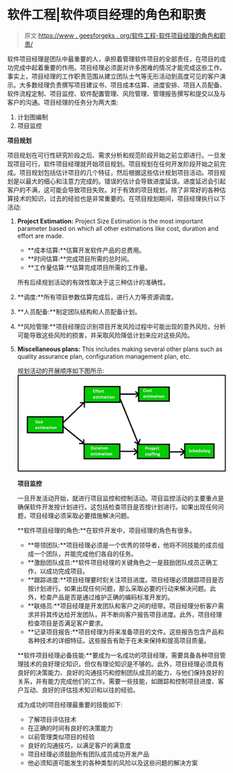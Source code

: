 # 软件工程|软件项目经理的角色和职责

> 原文:[https://www . geesforgeks . org/软件工程-软件项目经理的角色和职责/](https://www.geeksforgeeks.org/software-engineering-role-and-responsibilities-of-a-software-project-manager/)

软件项目经理是团队中最重要的人，承担着管理软件项目的全部责任，在项目的成功完成中起着重要的作用。项目经理必须面对许多困难的情况才能完成这些工作。事实上，项目经理的工作职责范围从建立团队士气等无形活动到高度可见的客户演示。大多数经理负责撰写项目建议书、项目成本估算、进度安排、项目人员配备、软件流程定制、项目监控、软件配置管理、风险管理、管理报告撰写和提交以及与客户的沟通。项目经理的任务分为两大类:

1.  计划图编制
2.  项目监控

**项目规划**

项目规划在可行性研究阶段之后、需求分析和规范阶段开始之前立即进行。一旦发现项目可行，软件项目经理就开始项目规划。项目规划在任何开发阶段开始之前完成。项目规划包括估计项目的几个特征，然后根据这些估计规划项目活动。项目规划是以最大的细心和注意力完成的。错误的估计会导致进度延误。进度延迟会引起客户的不满，这可能会导致项目失败。对于有效的项目规划，除了非常好的各种估算技术的知识，过去的经验也是非常重要的。在项目规划期间，项目经理执行以下活动:

1.  **Project Estimation:** Project Size Estimation is the most important parameter based on which all other estimations like cost, duration and effort are made.
    *   **成本估算:**估算开发软件产品的总费用。
    *   **时间估算:**完成项目所需的总时间。
    *   **工作量估算:**估算完成项目所需的工作量。

    所有后续规划活动的有效性取决于这三种估计的准确性。

2.  **调度:**所有项目参数估算完成后，进行人力等资源调度。
3.  **人员配备:**制定团队结构和人员配备计划。
4.  **风险管理:**项目经理应识别项目开发风险过程中可能出现的意外风险，分析可能导致这些风险的损害，并采取风险降低计划来应对这些风险。
5.  **Miscellaneous plans:** This includes making several other plans such as quality assurance plan, configuration management plan, etc.

    规划活动的开展顺序如下图所示:
    ![](img/f722057bba25e32a735f94e11d076ea7.png)

    **项目监控**

    一旦开发活动开始，就进行项目监控和控制活动。项目监控活动的主要重点是确保软件开发按计划进行。这包括检查项目是否按计划进行。如果出现任何问题，项目经理必须采取必要措施解决问题。

    **软件项目经理的角色:**在软件开发中，项目经理的角色有很多。

    *   **带领团队:**项目经理必须是一个优秀的领导者，他将不同技能的成员组成一个团队，并能完成他们各自的任务。
    *   **激励团队成员:**软件项目经理的关键角色之一是鼓励团队成员正确工作，以成功完成项目。
    *   **跟踪进度:**项目经理要时刻关注项目进度。项目经理必须跟踪项目是否按计划进行。如果出现任何问题，那么采取必要的行动来解决问题。此外，检查产品是否是通过维护正确的编码标准开发的。
    *   **联络员:**项目经理是开发团队和客户之间的纽带。项目经理分析客户需求并将其传达给开发团队，并不断向客户报告项目进度。此外，项目经理检查项目是否满足客户要求。
    *   **记录项目报告:**项目经理为将来准备项目的文件。这些报告包含产品和各种技术的详细特征。这些报告有助于在未来保持和提高项目质量。

    **软件项目经理必备技能:**要成为一名成功的项目经理，需要具备各种项目管理技术的良好理论知识，但仅有理论知识是不够的。此外，项目经理必须具有良好的决策能力、良好的沟通技巧和控制团队成员的能力，与他们保持良好的关系，并有能力完成他们的工作。需要一些技能，如跟踪和控制项目进度、客户互动、良好的评估技术知识和以往的经验。

    成为成功的项目经理最重要的技能如下:

    *   了解项目评估技术
    *   在正确的时间有良好的决策能力
    *   以前管理类似项目的经验
    *   良好的沟通技巧，以满足客户的满意度
    *   项目经理必须鼓励所有团队成员成功开发产品
    *   他必须知道可能发生的各种类型的风险以及这些问题的解决方案